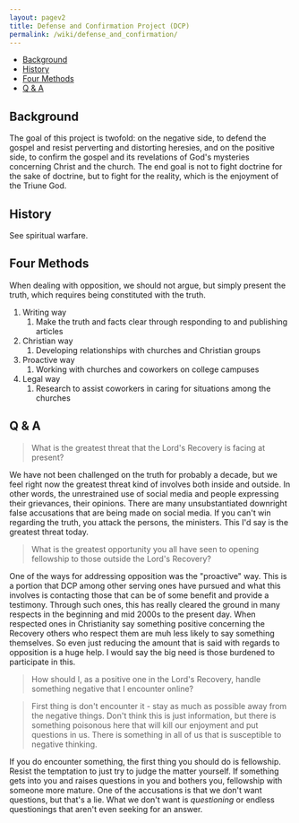```yaml
---
layout: pagev2
title: Defense and Confirmation Project (DCP)
permalink: /wiki/defense_and_confirmation/
---
```

- [Background](#background)
- [History](#history)
- [Four Methods](#four-methods)
- [Q \& A](#q--a)

## Background

The goal of this project is twofold: on the negative side, to defend the gospel and resist perverting and distorting heresies, and on the positive side, to confirm the gospel and its revelations of God's mysteries concerning Christ and the church. The end goal is not to fight doctrine for the sake of doctrine, but to fight for the reality, which is the enjoyment of the Triune God.

## History

See spiritual warfare.

## Four Methods

When dealing with opposition, we should not argue, but simply present the truth, which requires being constituted with the truth.

1. Writing way
   1. Make the truth and facts clear through responding to and publishing articles 
2. Christian way
   1. Developing relationships with churches and Christian groups
3. Proactive way
   1. Working with churches and coworkers on college campuses
4. Legal way
   1. Research to assist coworkers in caring for situations among the churches

## Q & A

>What is the greatest threat that the Lord's Recovery is facing at present?

We have not been challenged on the truth for probably a decade, but we feel right now the greatest threat kind of involves both inside and outside. In other words, the unrestrained use of social media and people expressing their grievances, their opinions. There are many unsubstantiated downright false accusations that are being made on social media. If you can't win regarding the truth, you attack the persons, the ministers. This I'd say is the greatest threat today.

>What is the greatest opportunity you all have seen to opening fellowship to those outside the Lord's Recovery?

One of the ways for addressing opposition was the "proactive" way. This is a portion that DCP among other serving ones have pursued and what this involves is contacting those that can be of some benefit and provide a testimony. Through such ones, this has really cleared the ground in many respects in the beginning and mid 2000s to the present day. When respected ones in Christianity say something positive concerning the Recovery others who respect them are muh less likely to say something themselves. So even just reducing the amount that is said with regards to opposition is a huge help. I would say the big need is those burdened to participate in this.

>How should I, as a positive one in the Lord's Recovery, handle something negative that I encounter online?

>First thing is don't encounter it - stay as much as possible away from the negative things. Don't think this is just information, but there is something poisonous here that will kill our enjoyment and put questions in us. There is something in all of us that is susceptible to negative thinking. 

If you do encounter something, the first thing you should do is fellowship. Resist the temptation to just try to judge the matter yourself. If something gets into you and raises questions in you and bothers you, fellowship with someone more mature. One of the accusations is that we don't want questions, but that's a lie. What we don't want is *questioning* or endless questionings that aren't even seeking for an answer.